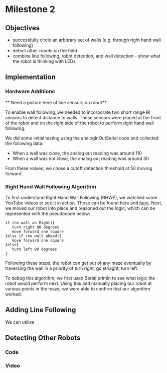 # Milestone 2

## Objectives
* successfully circle an arbitrary set of walls (e.g. through right hand wall following)
* detect other robots on the field
* combine line following, robot detection, and wall detection - show what the robot is thinking with LEDs

## Implementation

### Hardware Additions

** Need a picture here of line sensors on robot**

To enable wall following, we needed to incorporate two short range IR sensors to detect distance to walls.  These sensors were placed at the front of the robot and on the right side of the robot to perform right hand wall following.  

We did some initial testing using the analogInOutSerial code and collected the following data:
* When a wall was close, the analog out reading was around 110
* When a wall was not close, the analog out reading was around 30

From these values, we chose a cutoff detection threshold at 50 moving forward.

### Right Hand Wall Following Algorithm

To first understand Right Hand Wall Following (RHWF), we watched some YouTube videos to see it in action.  Those can be found here and [here](https://www.youtube.com/watch?v=U4N7bvGnByQ).  Next, we moved our robot into place and reasoned out the logic, which can be represented with the pseudocode below:

```
if (no wall on Right){
   turn right 90 degrees
   move forward one square
}else if (no wall ahead){
   move forward one square
}else{
   turn left 90 degrees
}
```

Following these steps, the robot can get out of any maze eventually by traversing the wall in a priority of turn right, go striaght, turn left.   

To debug this algorithm, we first used Serial.println to see what logic the robot would perform next.  Using this and manually placing our robot at various points in the maze, we were able to confirm that our algorithm worked. 

## Adding Line Following

We can utilize

## Detecting Other Robots

### Code

### Video


